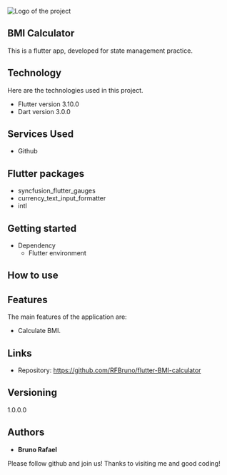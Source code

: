 
![Logo of the project](https://firebasestorage.googleapis.com/v0/b/portfolio-a7442.appspot.com/o/profile%20github%20images%2Fgithubcapa.png?alt=media&token=091ec4e2-aa66-4b89-a768-6c1a026a262e)


## BMI Calculator
This is a flutter app, developed for state management practice.


## Technology 

Here are the technologies used in this project.

* Flutter version  3.10.0
* Dart version 3.0.0


## Services Used

* Github


## Flutter packages

* syncfusion_flutter_gauges
* currency_text_input_formatter
* intl


## Getting started

* Dependency
  - Flutter environment   

## How to use


## Features

The main features of the application are:
 - Calculate BMI.


## Links
  - Repository: https://github.com/RFBruno/flutter-BMI-calculator

  ## Versioning

  1.0.0.0


  ## Authors

  * **Bruno Rafael** 

  Please follow github and join us!
  Thanks to visiting me and good coding!
